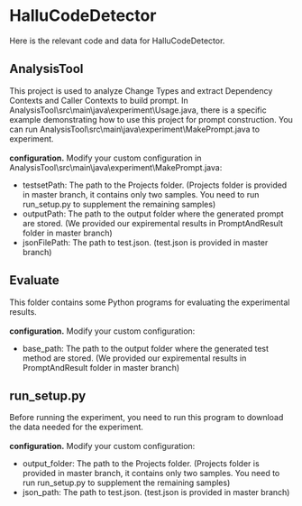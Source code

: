 # HalluCodeDetector
Here is the relevant code and data for HalluCodeDetector.

## AnalysisTool
This project is used to analyze Change Types and extract Dependency Contexts and Caller Contexts to build prompt. In AnalysisTool\src\main\java\experiment\Usage.java, there is a specific example demonstrating how to use this project for prompt construction. You can run AnalysisTool\src\main\java\experiment\MakePrompt.java to experiment.<br /><br />
**configuration.** Modify your custom configuration in AnalysisTool\src\main\java\experiment\MakePrompt.java:
* testsetPath: The path to the Projects folder. (Projects folder is provided in master branch, it contains only two samples. You need to run run_setup.py to supplement the remaining samples)
* outputPath: The path to the output folder where the generated prompt are stored. (We provided our expiremental results in PromptAndResult folder in master branch)
* jsonFilePath: The path to test.json. (test.json is provided in master branch)

## Evaluate
This folder contains some Python programs for evaluating the experimental results.<br /><br />
**configuration.** Modify your custom configuration:
* base_path: The path to the output folder where the generated test method are stored. (We provided our expiremental results in PromptAndResult folder in master branch)

## run_setup.py
Before running the experiment, you need to run this program to download the data needed for the experiment.<br /><br />
**configuration.** Modify your custom configuration:
* output_folder: The path to the Projects folder. (Projects folder is provided in master branch, it contains only two samples. You need to run run_setup.py to supplement the remaining samples)
* json_path: The path to test.json. (test.json is provided in master branch)

